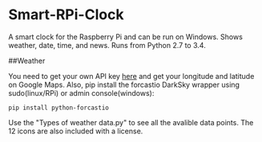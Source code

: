 # Smart-RPi-Clock
A smart clock for the Raspberry Pi and can be run on Windows. Shows weather, date, time, and news. Runs from Python 2.7 to 3.4.

##Weather

You need to get your own API key <a href="www.darksky.net/dev">here</a> and get your longitude and latitude on Google Maps. Also, pip install the forcastio DarkSky wrapper using sudo(linux/RPi) or admin console(windows):

    pip install python-forcastio
    
Use the "Types of weather data.py" to see all the avalible data points. The 12 icons are also included with a license. 
